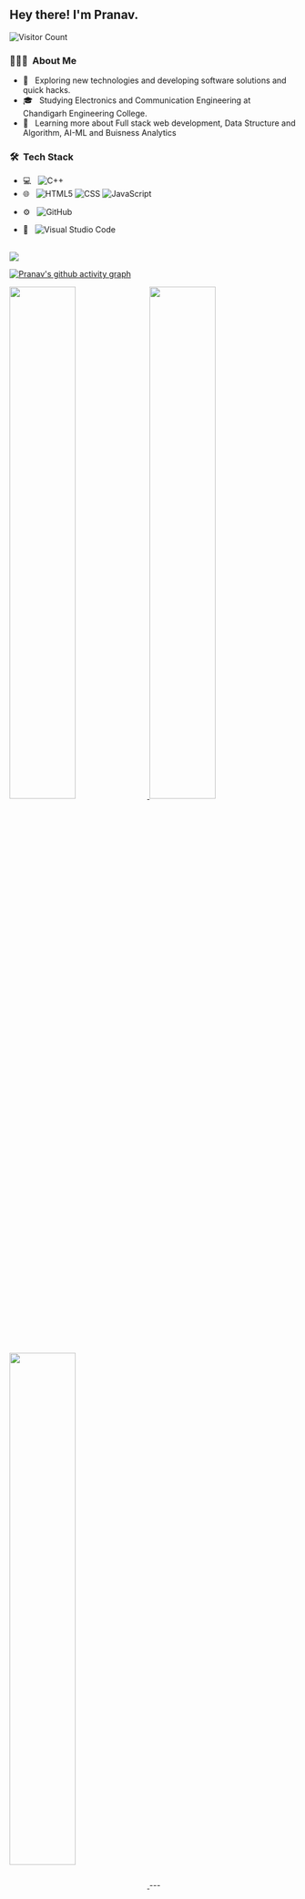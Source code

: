 

<h2> Hey there! I'm Pranav.</h2>




![Visitor Count](https://profile-counter.glitch.me/{Kumarpranav6409}/count.svg)

<h3> 👨🏻‍💻 &nbsp;About Me </h3>

- 🤔 &nbsp; Exploring new technologies and developing software solutions and quick hacks.
- 🎓 &nbsp; Studying Electronics and Communication Engineering at Chandigarh Engineering College.
- 🌱 &nbsp; Learning more about Full stack web development, Data Structure and Algorithm, AI-ML and Buisness Analytics
<!-- - ✍️ &nbsp; Pursuing Blog Writing as hobby. Read my Blogs at <a href="https://hashnode.com/@ankitmishraexe">Ankit Mishra's Blog</a> -->

<h3> 🛠 &nbsp;Tech Stack</h3>

- 💻 &nbsp;
 ![C++](https://img.shields.io/badge/-cpp-333333?style=flat&logo=cpp&logoColor=007396)
- 🌐 &nbsp;
  ![HTML5](https://img.shields.io/badge/-HTML5-333333?style=flat&logo=HTML5)
  ![CSS](https://img.shields.io/badge/-CSS-333333?style=flat&logo=CSS3&logoColor=1572B6)
  ![JavaScript](https://img.shields.io/badge/-JavaScript-333333?style=flat&logo=javascript)
<!--   ![Bootstrap](https://img.shields.io/badge/-Bootstrap-333333?style=flat&logo=bootstrap&logoColor=563D7C)
  ![TailwindCSS](https://img.shields.io/badge/tailwindcss-%2338B2AC.svg?style=for-the-badge&logo=tailwind-css&logoColor=white) -->
<!--   ![Node.js](https://img.shields.io/badge/-Node.js-333333?style=flat&logo=node.js)
  ![React](https://img.shields.io/badge/-React-333333?style=flat&logo=react) -->
<!-- - 🛢 &nbsp;
  ![MySQL](https://img.shields.io/badge/-MySQL-333333?style=flat&logo=mysql)
  ![MongoDB](https://img.shields.io/badge/-MongoDB-333333?style=flat&logo=mongodb) -->
- ⚙️ &nbsp;
  ![GitHub](https://img.shields.io/badge/-GitHub-333333?style=flat&logo=github)
<!--   ![Markdown](https://img.shields.io/badge/-Markdown-333333?style=flat&logo=markdown) -->
- 🔧 &nbsp;
  ![Visual Studio Code](https://img.shields.io/badge/-Visual%20Studio%20Code-333333?style=flat&logo=visual-studio-code&logoColor=007ACC)
<!--   ![RStudio](https://img.shields.io/badge/-RStudio-333333?style=flat&logo=rstudio)
  ![Eclipse](https://img.shields.io/badge/-Eclipse-333333?style=flat&logo=eclipse-ide&logoColor=2C2255) -->
<!-- - 🖥 &nbsp;
  ![Illustrator](https://img.shields.io/badge/-Illustrator-333333?style=flat&logo=adobe-illustrator)
  ![Photoshop](https://img.shields.io/badge/-Photoshop-333333?style=flat&logo=adobe-photoshop)
  ![InDesign](https://img.shields.io/badge/-InDesign-333333?style=flat&logo=adobe-indesign)
 -->
<br/>
<img src="https://img.shields.io/github/followers/Kumarpranav6409?style=social"></img>

[![Pranav's github activity graph](https://activity-graph.herokuapp.com/graph?username=Kumarpranav6409&theme=dracula)](https://github.com/Kumarpranav6409/github-readme-activity-graph)

<a href="https://github.com/Kumarpranav6409">
  <img width="48%" src="https://github-readme-stats.vercel.app/api?username=Kumarpranav6409&show_icons=true&theme=tokyonight" />
  <img width="48%" src="https://github-readme-streak-stats.herokuapp.com/?user=Kumarpranav6409&theme=tokyonight" />
	 <img align="center" width="48%" src="https://github-readme-stats.vercel.app/api/top-langs/?username=Kumarpranav6409&theme=tokyonight&layout=compact" />

</a>
---
<br/>


<!-- ##  Recent articles on Hashnode

 <!-- BLOG-POST-LIST:START -->
- [What are Protocols in Computer Networking?](https://ankitmishra.hashnode.dev/what-are-protocols-in-computer-networking)
- [What is Computer Networking?](https://ankitmishra.hashnode.dev/what-is-computer-networking)
- [How Internet was started?](https://ankitmishra.hashnode.dev/how-internet-was-started)
- [Introduction To JavaScript](https://ankitmishra.hashnode.dev/introduction-to-javascript)
- [Introduction to OPEN SOURCE.](https://ankitmishra.hashnode.dev/introduction-to-open-source)
<!-- BLOG-POST-LIST:END -->
 
 # Recent Activity :zap:
<!--START_SECTION:activity-->
1. ❗️ Closed issue [#2](https://github.com/ankitmrmishra/drumkit/issues/2) in [ankitmrmishra/drumkit](https://github.com/ankitmrmishra/drumkit)
2. 🗣 Commented on [#2](https://github.com/ankitmrmishra/drumkit/issues/2) in [ankitmrmishra/drumkit](https://github.com/ankitmrmishra/drumkit)
3. 🎉 Merged PR [#1](https://github.com/ankitmrmishra/ankitmishra/pull/1) in [ankitmrmishra/ankitmishra](https://github.com/ankitmrmishra/ankitmishra)
4. 🗣 Commented on [#1](https://github.com/ankitmrmishra/ankitmishra/issues/1) in [ankitmrmishra/ankitmishra](https://github.com/ankitmrmishra/ankitmishra)
5. 💪 Opened PR [#1](https://github.com/ankitmrmishra/ankitmishra/pull/1) in [ankitmrmishra/ankitmishra](https://github.com/ankitmrmishra/ankitmishra)
<!--END_SECTION:activity--> -->

 

<h3> 🤝🏻 &nbsp;Connect with Me </h3>

<p align="center">
<!-- 	<a href="https://www.linkedin.com/in/ankitmishra1106/"><img alt="LinkedIn" src="https://img.shields.io/badge/github-ankitmrmishra-blue&logo=Github"></a>
<a href="https://www.linkedin.com/in/ankitmishra1106/"><img alt="LinkedIn" src="https://img.shields.io/badge/LinkedIn-Ankit%20mishra-blue?style=flat-square&logo=linkedin"></a> -->
<!-- <a href="https://www.instagram.com/ankitmishra.0.0/"><img alt="Instagram" src="https://img.shields.io/badge/Instagram-ankitmishra.0.0-blue?style=flat-square&logo=instagram"></a> -->
<!-- <a href="https://hashnode.com/@ankitmishraexe"><img alt="Instagram" src="https://img.shields.io/badge/Hashnode-ankitmishraexe-blue?style=flat-square&logo=hashnode"></a> -->
<!-- <a href="https://twitter.com/AnkitMishraexe"><img alt="Instagram" src="https://img.shields.io/badge/twitter-AnkitMishraexe-blue?style=flat-square&logo=twitter"></a> -->
<a href="kumarpranav6409@gmail.com"><img alt="Email" src="https://img.shields.io/badge/Email-kumarpranav6409@gmail.com-blue?style=flat-square&logo=gmail"></a>

</p>


⭐️ From [Kumar Pranav](https://github.com/Kumarpranav6409)



<!---
Kumarpranav6409/Kumarpranav6409 is a ✨ special ✨ repository because its `README.md` (this file) appears on your GitHub profile.
You can click the Preview link to take a look at your changes.
--->
